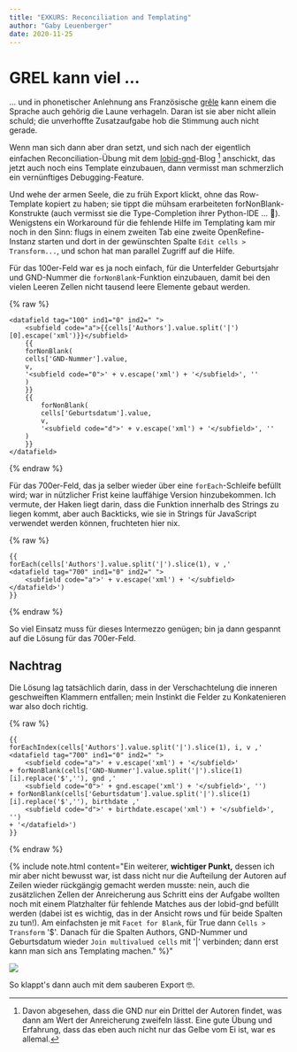 ```yaml
---
title: "EXKURS: Reconciliation and Templating"
author: "Gaby Leuenberger"
date: 2020-11-25
---
```

# GREL kann viel ...
... und in phonetischer Anlehnung ans Französische [grêle](https://dict.leo.org/franz%C3%B6sisch-deutsch/Hagel) kann einem die Sprache auch gehörig die Laune verhageln. Daran ist sie aber nicht allein schuld; die unverhoffte Zusatzaufgabe hob die Stimmung auch nicht gerade.

Wenn man sich dann aber dran setzt, und sich nach der eigentlich einfachen Reconciliation-Übung mit dem [lobid-gnd](https://blog.lobid.org/2018/08/27/openrefine.html)-Blog [^1] anschickt, das jetzt auch noch eins Template einzubauen, dann vermisst man schmerzlich ein vernünftiges Debugging-Feature.

[^1]: Davon abgesehen, dass die GND nur ein Drittel der Autoren findet, was dann am Wert der Anreicherung zweifeln lässt. Eine gute Übung und Erfahrung, dass das eben auch nicht nur das Gelbe vom Ei ist, war es allemal.

Und wehe der armen Seele, die zu früh Export klickt, ohne das Row-Template kopiert zu haben; sie tippt die mühsam erarbeiteten forNonBlank-Konstrukte (auch vermisst sie die Type-Completion ihrer Python-IDE ... 🤬).
Wenigstens ein Workaround für die fehlende Hilfe im Templating kam mir noch in den Sinn: flugs in einem zweiten Tab eine zweite OpenRefine-Instanz starten und dort in der gewünschten Spalte `Edit cells > Transform...`, und schon hat man parallel Zugriff auf die Hilfe.


Für das 100er-Feld war es ja noch einfach, für die Unterfelder Geburtsjahr und GND-Nummer die `forNonBlank`-Funktion einzubauen, damit bei den vielen Leeren Zellen nicht tausend leere Elemente gebaut werden.

{% raw %}
```
<datafield tag="100" ind1="0" ind2=" ">
    <subfield code="a">{{cells['Authors'].value.split('|')[0].escape('xml')}}</subfield>
    {{
    forNonBlank(
    cells['GND-Nummer'].value,
    v,
    '<subfield code="0">' + v.escape('xml') + '</subfield>', ''
    )
    }}
    {{
    	forNonBlank(
        cells['Geburtsdatum'].value,
        v,
        '<subfield code="d">' + v.escape('xml') + '</subfield>', ''
    )
    }}
</datafield>

```
{% endraw %}

Für das 700er-Feld, das ja selber wieder über eine `forEach`-Schleife befüllt wird; war in nützlicher Frist keine lauffähige Version hinzubekommen. Ich vermute, der Haken liegt darin, dass die Funktion innerhalb des Strings zu liegen kommt, aber auch Backticks, wie sie in Strings für JavaScript verwendet werden können, fruchteten hier nix.

{% raw %}
```
{{
forEach(cells['Authors'].value.split('|').slice(1), v ,'
<datafield tag="700" ind1="0" ind2=" ">
    <subfield code="a">' + v.escape('xml') + '</subfield>
</datafield>')
}}
```
{% endraw  %}

So viel Einsatz muss für dieses Intermezzo genügen; bin ja dann gespannt auf die Lösung für das 700er-Feld.

## Nachtrag
Die Lösung lag tatsächlich darin, dass in der Verschachtelung die inneren geschweiften Klammern entfallen; mein Instinkt die Felder zu Konkatenieren war also doch richtig.

{% raw %}
```
{{
forEachIndex(cells['Authors'].value.split('|').slice(1), i, v ,'
<datafield tag="700" ind1="0" ind2=" ">
    <subfield code="a">' + v.escape('xml') + '</subfield>'
+ forNonBlank(cells['GND-Nummer'].value.split('|').slice(1)[i].replace('$',''), gnd ,'
    <subfield code="0">' + gnd.escape('xml') + '</subfield>', '')
+ forNonBlank(cells['Geburtsdatum'].value.split('|').slice(1)[i].replace('$',''), birthdate ,'
    <subfield code="d">' + birthdate.escape('xml') + '</subfield>', '')
+ '</datafield>')
}}
```
{% endraw  %}

{% include note.html content="Ein weiterer, **wichtiger Punkt,** dessen ich mir aber nicht bewusst war, ist dass nicht nur die Aufteilung der Autoren auf Zeilen wieder rückgängig gemacht werden musste: nein, auch die zusätzlichen Zellen der Anreicherung aus Schritt eins der Aufgabe wollten noch mit einem Platzhalter für fehlende Matches aus der lobid-gnd befüllt werden (dabei ist es wichtig, das in der Ansicht rows und für beide Spalten zu tun!). Am einfachsten je mit `Facet for Blank`, für True dann `Cells > Transform` '$'. Danach für die Spalten Authors, GND-Nummer und Geburtsdatum wieder `Join multivalued cells` mit '|' verbinden; dann erst kann man sich ans Templating machen."
%}"

![]({{site.baseurl}}/assets/Platzhalter.png)

So klappt's dann auch mit dem sauberen Export 🤓.
